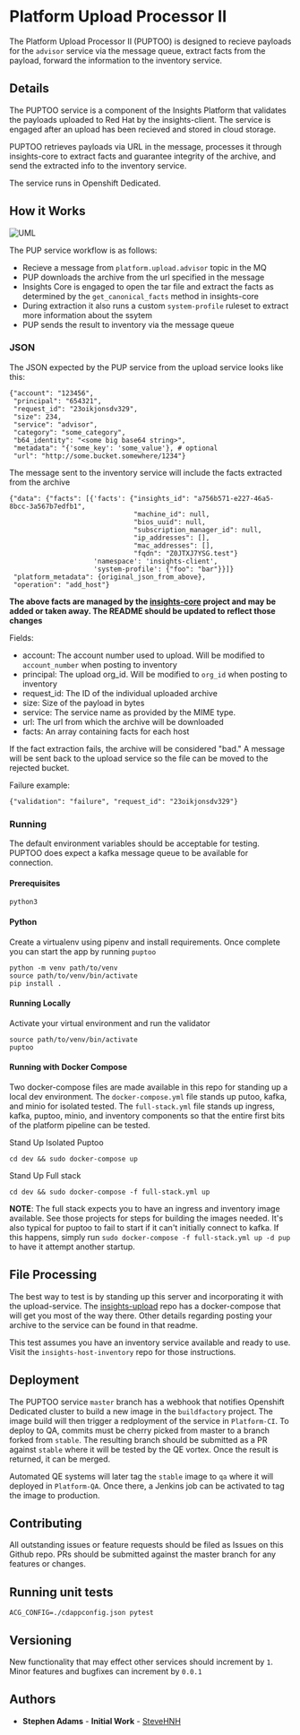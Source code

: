 # Platform Upload Processor II

The Platform Upload Processor II (PUPTOO) is designed to recieve payloads for the `advisor` service
via the message queue, extract facts from the payload, forward the information to the inventory
service.

## Details

The PUPTOO service is a component of the Insights Platform that validates the payloads uploaded
to Red Hat by the insights-client. The service is engaged after an upload has been recieved and stored in
cloud storage. 

PUPTOO retrieves payloads via URL in the message, processes it through
insights-core to extract facts and guarantee integrity of the archive, and send the extracted info to the inventory service. 

The service runs in Openshift Dedicated.

## How it Works

![UML](http://www.plantuml.com/plantuml/png/VLB1Rjim3BtxAmZlkWJhslKG344FMuv3W66dfZ1acOwvoP8dKSco8Fy-KQxHT4MYGmA_zqG-FkeXiF8SUrCmiK5O_rZ3sZkD8P3TmiguVO4sSGSOZEBM-NuU1-DKCrVDZeBpb-YTCjGe9cUB8RKWJOEo34CSsBatbyZk4kJyOTwvmAcrJmvUNUngAYvOc2t7gWlemxRuvXZ1qxPZSEqbrmiubXv_HmnSKLCke5IrRcu-tjwLxpUsL5gxQ5dm3t9kCZfuikB622xQJ_SP3_GN1PB_YcnL7nZ3oA3VaSvaWp9N3WGcM2HQCMxJuA9foI1CG6QZpytgg7yXL_8bQ7r_broF6MPQ1Jo3gi0-HPYbFR9g5AiaEvuszbICKRr4ziNjhIGJG7dTqGwXzQxVsE-tC7PzS-Fh7_PASu0s_ufykhknU-8Eo0R9FyoqyrWemn2Yrh9HI6UgTttvUPbP_tgXaujZ-JpMux7CHlA4EVH3OEohmJl9CyEd9o6cXjLPA9zTganMcIgrgtu6PvUd0ar0Q1MPwF7CykCxUGkhrPDul_JQ__Dji3stVVtPlLGHwjb0cVpOfhYUrcpPrJIsVaZgs9j_ "PUPToo Processing Flow")

The PUP service workflow is as follows:

  - Recieve a message from `platform.upload.advisor` topic in the MQ
  - PUP downloads the archive from the url specified in the message
  - Insights Core is engaged to open the tar file and extract the facts as determined by the `get_canonical_facts` method in insights-core
  - During extraction it also runs a custom `system-profile` ruleset to extract more information about the ssytem
  - PUP sends the result to inventory via the message queue

### JSON

The JSON expected by the PUP service from the upload service looks like this:

```
{"account": "123456",
 "principal": "654321",
 "request_id": "23oikjonsdv329",
 "size": 234,
 "service": "advisor",
 "category": "some_category",
 "b64_identity": "<some big base64 string>",
 "metadata": "{'some_key': 'some_value'}, # optional
 "url": "http://some.bucket.somewhere/1234"}
```

The message sent to the inventory service will include the facts extracted from the archive

```
{"data": {"facts": [{'facts': {"insights_id": "a756b571-e227-46a5-8bcc-3a567b7edfb1",
                               "machine_id": null,
                               "bios_uuid": null,
                               "subscription_manager_id": null,
                               "ip_addresses": [],
                               "mac_addresses": [],
                               "fqdn": "Z0JTXJ7YSG.test"}
                     'namespace': 'insights-client',
                     'system-profile': {"foo": "bar"}}]}
 "platform_metadata": {original_json_from_above},
 "operation": "add_host"}
```

**The above facts are managed by the [insights-core](https://www.github.com/RedHatInsights/insights-core) project and may be added or taken away. The README should be updated to reflect those
changes**

Fields:

  - account: The account number used to upload. Will be modified to `account_number` when posting to inventory
  - principal: The upload org_id. Will be modified to `org_id` when posting to inventory
  - request_id: The ID of the individual uploaded archive
  - size: Size of the payload in bytes
  - service: The service name as provided by the MIME type. 
  - url: The url from which the archive will be downloaded
  - facts: An array containing facts for each host
  
If the fact extraction fails, the archive will be considered "bad." A message will be sent back to the upload service so the file can be moved to the rejected bucket.

Failure example:

    {"validation": "failure", "request_id": "23oikjonsdv329"}

### Running

The default environment variables should be acceptable for testing.  
PUPTOO does expect a kafka message queue to be available for connection.

#### Prerequisites

    python3

#### Python

Create a virtualenv using pipenv and install requirements. Once complete you can start the app by running `puptoo`

    python -m venv path/to/venv
    source path/to/venv/bin/activate
    pip install .

#### Running Locally

Activate your virtual environment and run the validator

    source path/to/venv/bin/activate
    puptoo

#### Running with Docker Compose

Two docker-compose files are made available in this repo for standing up a local dev environment. The `docker-compose.yml` file stands up putoo, kafka, and minio for isolated tested. The `full-stack.yml` file stands up ingress, kafka, puptoo, minio, and inventory components so that the entire first bits of the platform pipeline can be tested. 

Stand Up Isolated Puptoo

    cd dev && sudo docker-compose up

Stand Up Full stack

    cd dev && sudo docker-compose -f full-stack.yml up 

**NOTE**: The full stack expects you to have an ingress and inventory image available. See those projects for steps for building the images needed. It's also typical for puptoo to fail to start if it can't initially connect to kafka. If this happens, simply run `sudo docker-compose -f full-stack.yml up -d pup` to have it attempt another startup.

## File Processing

The best way to test is by standing up this server and incorporating it with the upload-service. The [insights-upload](https://www.github.com/RedHatInsights/insights-upload) repo has a docker-compose that will get you most of the way there. Other details regarding
posting your archive to the service can be found in that readme.

This test assumes you have an inventory service available and ready to use. Visit the `insights-host-inventory` repo for those instructions. 

## Deployment

The PUPTOO service `master` branch has a webhook that notifies Openshift Dedicated cluster to build a new image in the `buildfactory` project. The image build will then trigger a redployment of the service in `Platform-CI`. To deploy to QA, commits must be cherry picked from master to a branch forked from `stable`. The resulting branch should be submitted as a PR against `stable` where it will be tested by the QE vortex. Once the result is returned, it can be merged.

Automated QE systems will later tag the `stable` image to `qa` where it will deployed in `Platform-QA`. Once there, a Jenkins job can be activated to tag the image to production.

## Contributing

All outstanding issues or feature requests should be filed as Issues on this Github repo. PRs should be submitted against the master branch for any features or changes.

## Running unit tests

    ACG_CONFIG=./cdappconfig.json pytest

## Versioning

New functionality that may effect other services should increment by `1`. Minor features and bugfixes can increment by `0.0.1`

## Authors

* **Stephen Adams** - **Initial Work** - [SteveHNH](https://github.com/SteveHNH)
